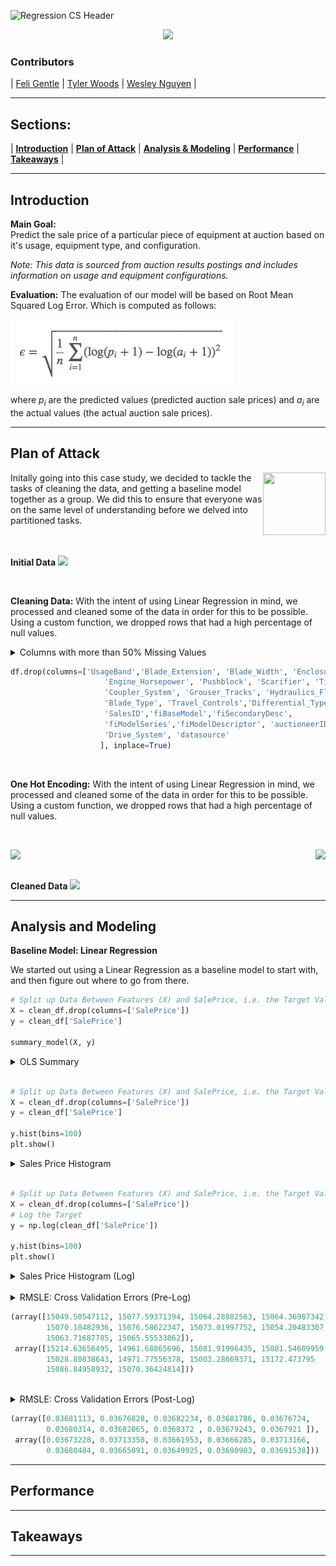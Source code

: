 ![Regression CS Header](https://raw.githubusercontent.com/boogiedev/regression-case-study/master/regressionedaheader.png)

<p align="center">
  <img src="https://img.shields.io/badge/Maintained%3F-In Progress-green?style=flat-square"></img>
</p>

### Contributors
|  [Feli Gentle](https://github.com/oro13)  |
 [Tyler Woods](https://github.com/tylerjwoods)  |
 [Wesley Nguyen](https://github.com/boogiedev)  |
   
---

## Sections:
 |  **[Introduction](#introduction)**  |
 **[Plan of Attack](#plan-of-attack)**  |
 **[Analysis & Modeling](#analysis-and-modeling)**  |
 **[Performance](#performance)**  |
 **[Takeaways](#takeaways)**  |

---

## Introduction

**Main Goal:** <br>
Predict the sale price of a particular piece of equipment at auction based on it's usage, equipment type, and configuration. <br>

*Note: This data is sourced from auction results postings and includes information on usage and equipment configurations.*

**Evaluation:**
The evaluation of our model will be based on Root Mean Squared Log Error.
Which is computed as follows:

![Root Mean Squared Logarithmic Error](images/rmsle.png)

where *p<sub>i</sub>* are the predicted values (predicted auction sale prices) 
and *a<sub>i</sub>* are the actual values (the actual auction sale prices).


---

## Plan of Attack

<img align="right" src="https://image.flaticon.com/icons/svg/81/81203.svg" width="100" height="100">
Initally going into this case study, we decided to tackle the tasks of cleaning the data, and getting a baseline model together as a group. We did this to ensure that everyone was on the same level of understanding before we delved into partitioned tasks.

<br>
<br>
<br>

**Initial Data**
<img src="https://raw.githubusercontent.com/boogiedev/regression-case-study/master/images/dirtydata.png"></img>

<br>

**Cleaning Data:**
With the intent of using Linear Regression in mind, we processed and cleaned some of the data in order for this to be possible. Using a custom function, we dropped rows that had a high percentage of null values.

<details>
  <summary>
    Columns with more than 50% Missing Values
  </summary>
<img src="https://raw.githubusercontent.com/boogiedev/regression-case-study/master/images/cleaningdata1.png"></img>
</details>

```python
df.drop(columns=['UsageBand','Blade_Extension', 'Blade_Width', 'Enclosure_Type',
                     'Engine_Horsepower', 'Pushblock', 'Scarifier', 'Tip_Control',
                     'Coupler_System', 'Grouser_Tracks', 'Hydraulics_Flow','Backhoe_Mounting', 
                     'Blade_Type', 'Travel_Controls','Differential_Type','Steering_Controls',
                     'SalesID','fiBaseModel','fiSecondaryDesc',
                     'fiModelSeries','fiModelDescriptor', 'auctioneerID',
                     'Drive_System', 'datasource'
                    ], inplace=True)
```


<br>

**One Hot Encoding:**
With the intent of using Linear Regression in mind, we processed and cleaned some of the data in order for this to be possible. Using a custom function, we dropped rows that had a high percentage of null values.

<br>

<div>
<img align="left" src="https://raw.githubusercontent.com/boogiedev/regression-case-study/master/images/oheProductSize.png"></img>

<img align="right" src="https://raw.githubusercontent.com/boogiedev/regression-case-study/master/images/oheRipperVal.png"></img>
</div>

<br>
<br>

**Cleaned Data**
<img src="https://raw.githubusercontent.com/boogiedev/regression-case-study/master/images/cleandata.png"></img>


---

## Analysis and Modeling

**Baseline Model: Linear Regression**

We started out using a Linear Regression as a baseline model to start with, and then figure out where to go from there. 

```python
# Split up Data Between Features (X) and SalePrice, i.e. the Target Values (y))
X = clean_df.drop(columns=['SalePrice'])
y = clean_df['SalePrice']

summary_model(X, y)
```
<details>
  <summary>
    OLS Summary 
  </summary>
<img src="https://raw.githubusercontent.com/boogiedev/regression-case-study/master/images/olssummary.png"></img>
</details>

<br>

```python
# Split up Data Between Features (X) and SalePrice, i.e. the Target Values (y))
X = clean_df.drop(columns=['SalePrice'])
y = clean_df['SalePrice']

y.hist(bins=100)
plt.show()
```

<details>
  <summary>
    Sales Price Histogram
  </summary>  
  <img src="https://raw.githubusercontent.com/boogiedev/regression-case-study/master/images/prelogTargetHist.png"></img>
</details>

<br>

```python
# Split up Data Between Features (X) and SalePrice, i.e. the Target Values (y))
X = clean_df.drop(columns=['SalePrice'])
# Log the Target
y = np.log(clean_df['SalePrice'])

y.hist(bins=100)
plt.show()
```
<details>
  <summary>
    Sales Price Histogram (Log)
  </summary>  
  <img src="https://raw.githubusercontent.com/boogiedev/regression-case-study/master/images/postlogTargetHist.png"></img>
</details>

<br>

<details>
  <summary>
    RMSLE: Cross Validation Errors (Pre-Log)
  </summary>  
<p>
 
  
```python
n_folds = 10
kf = KFold(n_splits=n_folds, shuffle=True)
test_cv_errors, train_cv_errors = np.empty(n_folds), np.empty(n_folds)
X_array = np.array(X)
y_array = np.array(y)

for idx, (train, test) in enumerate(kf.split(X)):
    model = LinearRegression()
    model.fit(X_array[train], y_array[train])
    y_hat = model.predict(X_array[test])
    y_train = model.predict(X_array[train])
    
    train_cv_errors[idx] = rmsle(y_array[train], y_train)
    test_cv_errors[idx] = rmsle(y_array[test], y_hat)

train_cv_errors, test_cv_errors
```  


</p>

</details>

```python
(array([15049.50547112, 15077.59371394, 15064.28882563, 15064.36987342,
        15070.18482936, 15076.58622347, 15073.01997752, 15054.20483307,
        15063.71687785, 15065.55533862]),
 array([15214.63656495, 14961.68865696, 15081.91996435, 15081.54609959,
        15028.80838643, 14971.77556378, 15003.28669371, 15172.473795  ,
        15086.84958932, 15070.36424814]))
```


<br>

<details>
  <summary>
    RMSLE: Cross Validation Errors (Post-Log)
  </summary>  
<p>
 
  
```python
n_folds = 10
kf = KFold(n_splits=n_folds, shuffle=True)
test_cv_errors, train_cv_errors = np.empty(n_folds), np.empty(n_folds)
X_array = np.array(X)
y_array = np.log(np.array(y))

for idx, (train, test) in enumerate(kf.split(X)):
    model = LinearRegression()
    model.fit(X_array[train], y_array[train])
    y_hat = model.predict(X_array[test])
    y_train = model.predict(X_array[train])
    
    train_cv_errors[idx] = rmsle(y_array[train], y_train)
    test_cv_errors[idx] = rmsle(y_array[test], y_hat)

train_cv_errors, test_cv_errors
```  

</p>

</details>

```python
(array([0.03681113, 0.03676828, 0.03682234, 0.03681786, 0.03676724,
        0.03680314, 0.03682065, 0.0368372 , 0.03679243, 0.0367921 ]),
 array([0.03673228, 0.03713358, 0.03661953, 0.03666285, 0.03713166,
        0.03680484, 0.03665091, 0.03649925, 0.03690903, 0.03691538]))
```



---

## Performance

---

## Takeaways 

---
